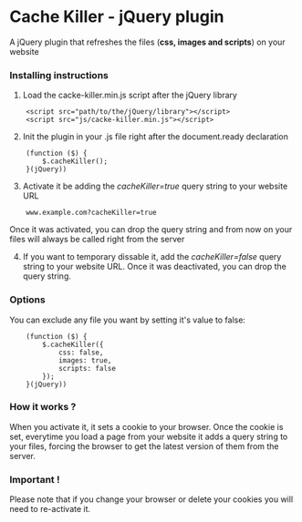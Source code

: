 # Cache Killer - jQuery plugin
A jQuery plugin that refreshes the files (**css, images and scripts**) on your website

### Installing instructions
1. Load the cacke-killer.min.js script after the jQuery library
```
    <script src="path/to/the/jQuery/library"></script>
    <script src="js/cacke-killer.min.js"></script>
```
2. Init the plugin in your .js file right after the document.ready declaration
```
    (function ($) {
        $.cacheKiller();
    }(jQuery))
```
3. Activate it be adding the *cacheKiller=true* query string to your website URL
```
    www.example.com?cacheKiller=true
```
Once it was activated, you can drop the query string and from now on your files will always be called right from the server

4. If you want to temporary dissable it, add the *cacheKiller=false* query string to your website URL. Once it was deactivated, you can drop the query string.

### Options
You can exclude any file you want by setting it's value to false:

```
    (function ($) {
        $.cacheKiller({
            css: false,
            images: true,
            scripts: false
        });
    }(jQuery))
```
### How it works ?
When you activate it, it sets a cookie to your browser. Once the cookie is set, everytime you load a page from your website it adds a query string to your files, forcing the browser to get the latest version of them from the server.

### Important !
Please note that if you change your browser or delete your cookies you will need to re-activate it.